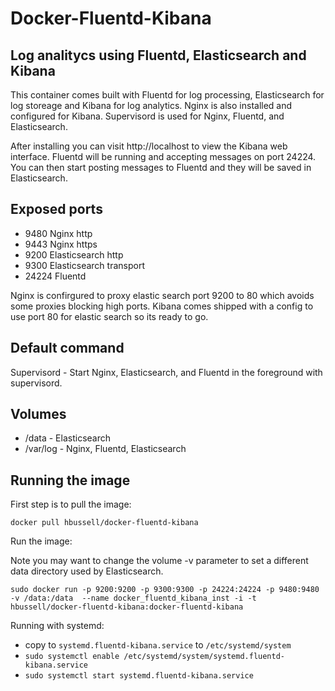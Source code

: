 Docker-Fluentd-Kibana
====================

## Log analitycs using Fluentd, Elasticsearch and Kibana

This container comes built with Fluentd for log processing, Elasticsearch for log storeage and Kibana for log analytics.
Nginx is also installed and configured for Kibana.  Supervisord is used for Nginx, Fluentd, and Elasticsearch.

After installing you can visit http://localhost to view the Kibana web interface.
Fluentd will be running and accepting messages on port 24224.  You can then start posting messages to Fluentd and they will be saved in Elasticsearch.

## Exposed ports

 - 9480 Nginx http
 - 9443 Nginx https
 - 9200 Elasticsearch http
 - 9300 Elasticsearch transport
 - 24224 Fluentd

Nginx is confirgured to proxy elastic search port 9200 to 80 which avoids some proxies blocking high ports.
Kibana comes shipped with a config to use port 80 for elastic search so its ready to go.

## Default command

Supervisord - Start Nginx, Elasticsearch, and Fluentd in the foreground with supervisord.

## Volumes

 - /data - Elasticsearch
 - /var/log - Nginx, Fluentd, Elasticsearch

## Running the image

First step is to pull the image:

    docker pull hbussell/docker-fluentd-kibana

Run the image:

Note you may want to change the volume -v parameter to set a different data directory used by Elasticsearch.

    sudo docker run -p 9200:9200 -p 9300:9300 -p 24224:24224 -p 9480:9480 -v /data:/data  --name docker_fluentd_kibana_inst -i -t hbussell/docker-fluentd-kibana:docker-fluentd-kibana

Running with systemd:
    
 - copy to `systemd.fluentd-kibana.service` to  `/etc/systemd/system`
 - `sudo systemctl enable /etc/systemd/system/systemd.fluentd-kibana.service`
 - `sudo systemctl start systemd.fluentd-kibana.service`



